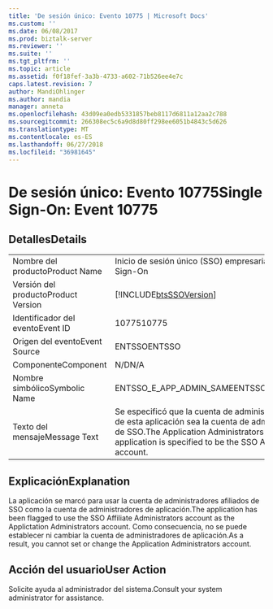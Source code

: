 ```yaml
---
title: 'De sesión único: Evento 10775 | Microsoft Docs'
ms.custom: ''
ms.date: 06/08/2017
ms.prod: biztalk-server
ms.reviewer: ''
ms.suite: ''
ms.tgt_pltfrm: ''
ms.topic: article
ms.assetid: f0f18fef-3a3b-4733-a602-71b526ee4e7c
caps.latest.revision: 7
author: MandiOhlinger
ms.author: mandia
manager: anneta
ms.openlocfilehash: 43d09ea0edb5331857beb8117d6811a12aa2c788
ms.sourcegitcommit: 266308ec5c6a9d8d80ff298ee6051b4843c5d626
ms.translationtype: MT
ms.contentlocale: es-ES
ms.lasthandoff: 06/27/2018
ms.locfileid: "36981645"
---
```

# <a name="single-sign-on-event-10775"></a><span data-ttu-id="8fc34-102">De sesión único: Evento 10775</span><span class="sxs-lookup"><span data-stu-id="8fc34-102">Single Sign-On: Event 10775</span></span>
## <a name="details"></a><span data-ttu-id="8fc34-103">Detalles</span><span class="sxs-lookup"><span data-stu-id="8fc34-103">Details</span></span>  
  
|                 |                                                                                                                          |
|-----------------|--------------------------------------------------------------------------------------------------------------------------|
|  <span data-ttu-id="8fc34-104">Nombre del producto</span><span class="sxs-lookup"><span data-stu-id="8fc34-104">Product Name</span></span>   |                                                <span data-ttu-id="8fc34-105">Inicio de sesión único (SSO) empresarial</span><span class="sxs-lookup"><span data-stu-id="8fc34-105">Enterprise Single Sign-On</span></span>                                                 |
| <span data-ttu-id="8fc34-106">Versión del producto</span><span class="sxs-lookup"><span data-stu-id="8fc34-106">Product Version</span></span> |                                [!INCLUDE[btsSSOVersion](../includes/btsssoversion-md.md)]                                |
|    <span data-ttu-id="8fc34-107">Identificador del evento</span><span class="sxs-lookup"><span data-stu-id="8fc34-107">Event ID</span></span>     |                                                          <span data-ttu-id="8fc34-108">10775</span><span class="sxs-lookup"><span data-stu-id="8fc34-108">10775</span></span>                                                           |
|  <span data-ttu-id="8fc34-109">Origen del evento</span><span class="sxs-lookup"><span data-stu-id="8fc34-109">Event Source</span></span>   |                                                          <span data-ttu-id="8fc34-110">ENTSSO</span><span class="sxs-lookup"><span data-stu-id="8fc34-110">ENTSSO</span></span>                                                          |
|    <span data-ttu-id="8fc34-111">Componente</span><span class="sxs-lookup"><span data-stu-id="8fc34-111">Component</span></span>    |                                                           <span data-ttu-id="8fc34-112">N/D</span><span class="sxs-lookup"><span data-stu-id="8fc34-112">N/A</span></span>                                                            |
|  <span data-ttu-id="8fc34-113">Nombre simbólico</span><span class="sxs-lookup"><span data-stu-id="8fc34-113">Symbolic Name</span></span>  |                                                 <span data-ttu-id="8fc34-114">ENTSSO_E_APP_ADMIN_SAME</span><span class="sxs-lookup"><span data-stu-id="8fc34-114">ENTSSO_E_APP_ADMIN_SAME</span></span>                                                  |
|  <span data-ttu-id="8fc34-115">Texto del mensaje</span><span class="sxs-lookup"><span data-stu-id="8fc34-115">Message Text</span></span>   | <span data-ttu-id="8fc34-116">Se especificó que la cuenta de administradores de aplicación de esta aplicación sea la cuenta de administradores afiliados de SSO.</span><span class="sxs-lookup"><span data-stu-id="8fc34-116">The Application Administrators account for this application is specified to be the SSO Affiliate Administrators account.</span></span> |
  
## <a name="explanation"></a><span data-ttu-id="8fc34-117">Explicación</span><span class="sxs-lookup"><span data-stu-id="8fc34-117">Explanation</span></span>  
 <span data-ttu-id="8fc34-118">La aplicación se marcó para usar la cuenta de administradores afiliados de SSO como la cuenta de administradores de aplicación.</span><span class="sxs-lookup"><span data-stu-id="8fc34-118">The application has been flagged to use the SSO Affiliate Administrators account as the Applictation Administrators account.</span></span> <span data-ttu-id="8fc34-119">Como consecuencia, no se puede establecer ni cambiar la cuenta de administradores de aplicación.</span><span class="sxs-lookup"><span data-stu-id="8fc34-119">As a result, you cannot set or change the Application Administrators account.</span></span>  
  
## <a name="user-action"></a><span data-ttu-id="8fc34-120">Acción del usuario</span><span class="sxs-lookup"><span data-stu-id="8fc34-120">User Action</span></span>  
 <span data-ttu-id="8fc34-121">Solicite ayuda al administrador del sistema.</span><span class="sxs-lookup"><span data-stu-id="8fc34-121">Consult your system administrator for assistance.</span></span>